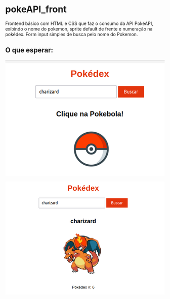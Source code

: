 # pokeAPI_front
Frontend básico com HTML e CSS que faz o consumo da API PokéAPI, exibindo o nome do pokemon, sprite default de frente e numeração na pokédex. Form input simples de busca pelo nome do Pokemon.

## O que esperar:
 
![first_screen](first_screen.png)

![example_screen](example_screen.png)
